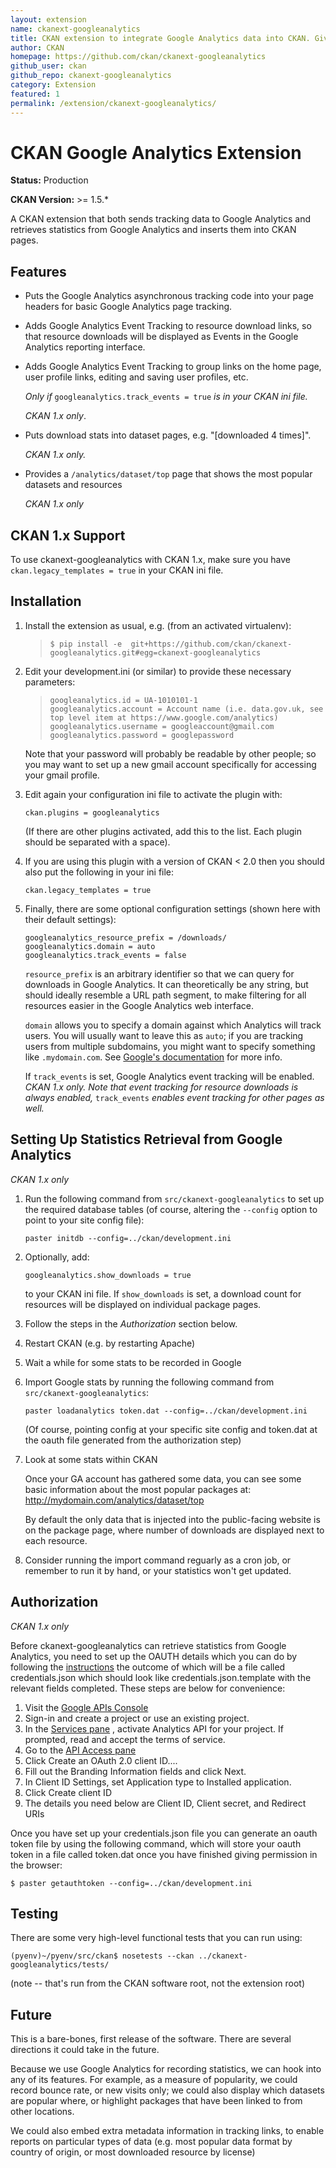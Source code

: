 ```yaml
---
layout: extension
name: ckanext-googleanalytics
title: CKAN extension to integrate Google Analytics data into CKAN. Gives download stats on package pages, list of most popular packages, etc.
author: CKAN
homepage: https://github.com/ckan/ckanext-googleanalytics
github_user: ckan
github_repo: ckanext-googleanalytics
category: Extension
featured: 1
permalink: /extension/ckanext-googleanalytics/
---
```



CKAN Google Analytics Extension
===============================

**Status:** Production

**CKAN Version:** \>= 1.5.\*

A CKAN extension that both sends tracking data to Google Analytics and retrieves statistics from Google Analytics and inserts them into CKAN pages.

Features
--------

-   Puts the Google Analytics asynchronous tracking code into your page headers for basic Google Analytics page tracking.
-   Adds Google Analytics Event Tracking to resource download links, so that resource downloads will be displayed as Events in the Google Analytics reporting interface.
-   Adds Google Analytics Event Tracking to group links on the home page, user profile links, editing and saving user profiles, etc.

    *Only if* `googleanalytics.track_events = true` *is in your CKAN ini file.*

    *CKAN 1.x only*.

-   Puts download stats into dataset pages, e.g. "[downloaded 4 times]".

    *CKAN 1.x only.*

-   Provides a `/analytics/dataset/top` page that shows the most popular datasets and resources

    *CKAN 1.x only*

CKAN 1.x Support
----------------

To use ckanext-googleanalytics with CKAN 1.x, make sure you have `ckan.legacy_templates = true` in your CKAN ini file.

Installation
------------

1.  Install the extension as usual, e.g. (from an activated virtualenv):

    >     $ pip install -e  git+https://github.com/ckan/ckanext-googleanalytics.git#egg=ckanext-googleanalytics

2.  Edit your development.ini (or similar) to provide these necessary parameters:

    >     googleanalytics.id = UA-1010101-1
    >     googleanalytics.account = Account name (i.e. data.gov.uk, see top level item at https://www.google.com/analytics)
    >     googleanalytics.username = googleaccount@gmail.com
    >     googleanalytics.password = googlepassword

    Note that your password will probably be readable by other people; so you may want to set up a new gmail account specifically for accessing your gmail profile.

3.  Edit again your configuration ini file to activate the plugin with:

        ckan.plugins = googleanalytics

    (If there are other plugins activated, add this to the list. Each plugin should be separated with a space).

4.  If you are using this plugin with a version of CKAN \< 2.0 then you should also put the following in your ini file:

        ckan.legacy_templates = true

5.  Finally, there are some optional configuration settings (shown here with their default settings):

        googleanalytics_resource_prefix = /downloads/
        googleanalytics.domain = auto
        googleanalytics.track_events = false

    `resource_prefix` is an arbitrary identifier so that we can query for downloads in Google Analytics. It can theoretically be any string, but should ideally resemble a URL path segment, to make filtering for all resources easier in the Google Analytics web interface.

    `domain` allows you to specify a domain against which Analytics will track users. You will usually want to leave this as `auto`; if you are tracking users from multiple subdomains, you might want to specify something like `.mydomain.com`. See [Google's documentation](http://code.google.com/apis/analytics/docs/gaJS/gaJSApiDomainDirectory.html#_gat.GA_Tracker_._setDomainName) for more info.

    If `track_events` is set, Google Analytics event tracking will be enabled. *CKAN 1.x only.* *Note that event tracking for resource downloads is always enabled,* `track_events` *enables event tracking for other pages as well.*

Setting Up Statistics Retrieval from Google Analytics
-----------------------------------------------------

*CKAN 1.x only*

1.  Run the following command from `src/ckanext-googleanalytics` to set up the required database tables (of course, altering the `--config` option to point to your site config file):

        paster initdb --config=../ckan/development.ini

2.  Optionally, add:

        googleanalytics.show_downloads = true

    to your CKAN ini file. If `show_downloads` is set, a download count for resources will be displayed on individual package pages.

3.  Follow the steps in the *Authorization* section below.
4.  Restart CKAN (e.g. by restarting Apache)
5.  Wait a while for some stats to be recorded in Google
6.  Import Google stats by running the following command from `src/ckanext-googleanalytics`:

        paster loadanalytics token.dat --config=../ckan/development.ini

    (Of course, pointing config at your specific site config and token.dat at the oauth file generated from the authorization step)

7.  Look at some stats within CKAN

    Once your GA account has gathered some data, you can see some basic information about the most popular packages at: <http://mydomain.com/analytics/dataset/top>

    By default the only data that is injected into the public-facing website is on the package page, where number of downloads are displayed next to each resource.

8.  Consider running the import command reguarly as a cron job, or remember to run it by hand, or your statistics won't get updated.

Authorization
-------------

*CKAN 1.x only*

Before ckanext-googleanalytics can retrieve statistics from Google Analytics, you need to set up the OAUTH details which you can do by following the [instructions](https://developers.google.com/analytics/resources/tutorials/hello-analytics-api) the outcome of which will be a file called credentials.json which should look like credentials.json.template with the relevant fields completed. These steps are below for convenience:

1.  Visit the [Google APIs Console](https://code.google.com/apis/console)
2.  Sign-in and create a project or use an existing project.
3.  In the [Services pane](https://code.google.com/apis/console#:services) , activate Analytics API for your project. If prompted, read and accept the terms of service.
4.  Go to the [API Access pane](https://code.google.com/apis/console/#:access)
5.  Click Create an OAuth 2.0 client ID....
6.  Fill out the Branding Information fields and click Next.
7.  In Client ID Settings, set Application type to Installed application.
8.  Click Create client ID
9.  The details you need below are Client ID, Client secret, and Redirect URIs

Once you have set up your credentials.json file you can generate an oauth token file by using the following command, which will store your oauth token in a file called token.dat once you have finished giving permission in the browser:

    $ paster getauthtoken --config=../ckan/development.ini

Testing
-------

There are some very high-level functional tests that you can run using:

    (pyenv)~/pyenv/src/ckan$ nosetests --ckan ../ckanext-googleanalytics/tests/

(note -- that's run from the CKAN software root, not the extension root)

Future
------

This is a bare-bones, first release of the software. There are several directions it could take in the future.

Because we use Google Analytics for recording statistics, we can hook into any of its features. For example, as a measure of popularity, we could record bounce rate, or new visits only; we could also display which datasets are popular where, or highlight packages that have been linked to from other locations.

We could also embed extra metadata information in tracking links, to enable reports on particular types of data (e.g. most popular data format by country of origin, or most downloaded resource by license)

